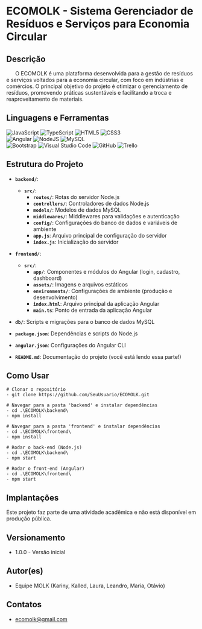
# ECOMOLK - Sistema Gerenciador de Resíduos e Serviços para Economia Circular

## Descrição

&nbsp;&nbsp;&nbsp;&nbsp;&nbsp;&nbsp;O ECOMOLK é uma plataforma desenvolvida para a gestão de resíduos e serviços voltados para a economia circular, com foco em indústrias e comércios. O principal objetivo do projeto é otimizar o gerenciamento de resíduos, promovendo práticas sustentáveis e facilitando a troca e reaproveitamento de materiais.

## Linguagens e Ferramentas

![JavaScript](https://img.shields.io/badge/javascript-%23323330.svg?style=for-the-badge&logo=javascript&logoColor=%23F7DF1E) ![TypeScript](https://img.shields.io/badge/typescript-%23007ACC.svg?style=for-the-badge&logo=typescript&logoColor=white) ![HTML5](https://img.shields.io/badge/html5-%23E34F26.svg?style=for-the-badge&logo=html5&logoColor=white) ![CSS3](https://img.shields.io/badge/css3-%231572B6.svg?style=for-the-badge&logo=css3&logoColor=white)  
![Angular](https://img.shields.io/badge/angular-%23DD0031.svg?style=for-the-badge&logo=angular&logoColor=white) ![NodeJS](https://img.shields.io/badge/node.js-6DA55F?style=for-the-badge&logo=node.js&logoColor=white) ![MySQL](https://img.shields.io/badge/mysql-%2300f.svg?style=for-the-badge&logo=mysql&logoColor=white)  
![Bootstrap](https://img.shields.io/badge/bootstrap-%238511FA.svg?style=for-the-badge&logo=bootstrap&logoColor=white) ![Visual Studio Code](https://img.shields.io/badge/Visual%20Studio%20Code-0078d7.svg?style=for-the-badge&logo=visual-studio-code&logoColor=white) ![GitHub](https://img.shields.io/badge/github-%23121011.svg?style=for-the-badge&logo=github&logoColor=white) ![Trello](https://img.shields.io/badge/Trello-%23026AA7.svg?style=for-the-badge&logo=Trello&logoColor=white)  

## Estrutura do Projeto

- **`backend/`**:
  - **`src/`**:
    - **`routes/`**: Rotas do servidor Node.js
    - **`controllers/`**: Controladores de dados Node.js
    - **`models/`**: Modelos de dados MySQL
    - **`middlewares/`**: Middlewares para validações e autenticação
    - **`config/`**: Configurações do banco de dados e variáveis de ambiente
    - **`app.js`**: Arquivo principal de configuração do servidor
    - **`index.js`**: Inicialização do servidor
  
- **`frontend/`**:
  - **`src/`**:
    - **`app/`**: Componentes e módulos do Angular (login, cadastro, dashboard)
    - **`assets/`**: Imagens e arquivos estáticos
    - **`environments/`**: Configurações de ambiente (produção e desenvolvimento)
    - **`index.html`**: Arquivo principal da aplicação Angular
    - **`main.ts`**: Ponto de entrada da aplicação Angular

- **`db/`**: Scripts e migrações para o banco de dados MySQL
- **`package.json`**: Dependências e scripts do Node.js
- **`angular.json`**: Configurações do Angular CLI
- **`README.md`**: Documentação do projeto (você está lendo essa parte!)

## Como Usar

```
# Clonar o repositório
- git clone https://github.com/SeuUsuario/ECOMOLK.git

# Navegar para a pasta 'backend' e instalar dependências
- cd .\ECOMOLK\backend\
- npm install

# Navegar para a pasta 'frontend' e instalar dependências
- cd .\ECOMOLK\frontend\
- npm install

# Rodar o back-end (Node.js)
- cd .\ECOMOLK\backend\
- npm start

# Rodar o front-end (Angular)
- cd .\ECOMOLK\frontend\
- npm start
```

## Implantações
Este projeto faz parte de uma atividade acadêmica e não está disponível em produção pública.

## Versionamento
- 1.0.0 - Versão inicial

## Autor(es)

- Equipe MOLK (Kariny, Kalled, Laura, Leandro, Maria, Otávio)

## Contatos

- ecomolk@gmail.com
